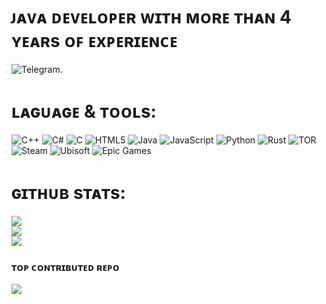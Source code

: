 # ᴊᴀᴠᴀ ᴅᴇᴠᴇʟᴏᴘᴇʀ ᴡɪᴛʜ ᴍᴏʀᴇ ᴛʜᴀɴ 4 ʏᴇᴀʀs ᴏꜰ ᴇxᴘᴇʀɪᴇɴᴄᴇ
![Telegram]([https://images.icon-icons.com/2389/PNG/512/telegram_logo_icon_144811.png](https://images.icon-icons.com/2699/PNG/96/telegram_logo_icon_168691.png)).
#  ʟᴀɢᴜᴀɢᴇ & ᴛᴏᴏʟs:
![C++](https://img.shields.io/badge/c++-%2300599C.svg?style=for-the-badge&logo=c%2B%2B&logoColor=white) ![C#](https://img.shields.io/badge/c%23-%23239120.svg?style=for-the-badge&logo=csharp&logoColor=white) ![C](https://img.shields.io/badge/c-%2300599C.svg?style=for-the-badge&logo=c&logoColor=white) ![HTML5](https://img.shields.io/badge/html5-%23E34F26.svg?style=for-the-badge&logo=html5&logoColor=white) ![Java](https://img.shields.io/badge/java-%23ED8B00.svg?style=for-the-badge&logo=openjdk&logoColor=white) ![JavaScript](https://img.shields.io/badge/javascript-%23323330.svg?style=for-the-badge&logo=javascript&logoColor=%23F7DF1E) ![Python](https://img.shields.io/badge/python-3670A0?style=for-the-badge&logo=python&logoColor=ffdd54) ![Rust](https://img.shields.io/badge/rust-%23000000.svg?style=for-the-badge&logo=rust&logoColor=white) ![TOR](https://img.shields.io/badge/tor-%237E4798.svg?style=for-the-badge&logo=tor-project&logoColor=white) ![Steam](https://img.shields.io/badge/steam-%23000000.svg?style=for-the-badge&logo=steam&logoColor=white) ![Ubisoft](https://img.shields.io/badge/Ubisoft-%23F5F5F5.svg?style=for-the-badge&logo=Ubisoft&logoColor=black) ![Epic Games](https://img.shields.io/badge/epicgames-%23313131.svg?style=for-the-badge&logo=epicgames&logoColor=white)
#  ɢɪᴛʜᴜʙ sᴛᴀᴛs:
![](https://github-readme-stats.vercel.app/api?username=creck555&theme=shadow_red&hide_border=false&include_all_commits=true&count_private=false)<br/>
![](https://nirzak-streak-stats.vercel.app/?user=creck555&theme=shadow_red&hide_border=false)<br/>
![](https://github-readme-stats.vercel.app/api/top-langs/?username=creck555&theme=shadow_red&hide_border=false&include_all_commits=true&count_private=false&layout=compact)

###  ᴛᴏᴘ ᴄᴏɴᴛʀɪʙᴜᴛᴇᴅ ʀᴇᴘᴏ
![](https://github-contributor-stats.vercel.app/api?username=creck555&limit=5&theme=dark&combine_all_yearly_contributions=true)

<!-- Proudly created with GPRM ( https://gprm.itsvg.in ) -->
